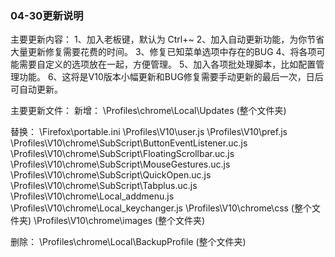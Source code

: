 ### 04-30更新说明

主要更新内容：
1、加入老板键，默认为 Ctrl+~
2、加入自动更新功能，为你节省大量更新修复需要花费的时间。
3、修复已知菜单选项中存在的BUG
4、将各项可能需要自定义的选项放在一起，方便管理。
5、加入各项批处理脚本，比如配置管理功能。
6、这将是V10版本小幅更新和BUG修复需要手动更新的最后一次，日后可自动更新。

主要更新文件：
新增：
\Profiles\chrome\Local\Updates (整个文件夹)

替换：
\Firefox\portable.ini
\Profiles\V10\user.js
\Profiles\V10\pref.js
\Profiles\V10\chrome\SubScript\ButtonEventListener.uc.js
\Profiles\V10\chrome\SubScript\FloatingScrollbar.uc.js
\Profiles\V10\chrome\SubScript\MouseGestures.uc.js
\Profiles\V10\chrome\SubScript\QuickOpen.uc.js
\Profiles\V10\chrome\SubScript\Tabplus.uc.js
\Profiles\V10\chrome\Local\_addmenu.js
\Profiles\V10\chrome\Local\_keychanger.js
\Profiles\V10\chrome\css (整个文件夹)
\Profiles\V10\chrome\images (整个文件夹)

删除：
\Profiles\chrome\Local\BackupProfile (整个文件夹)
